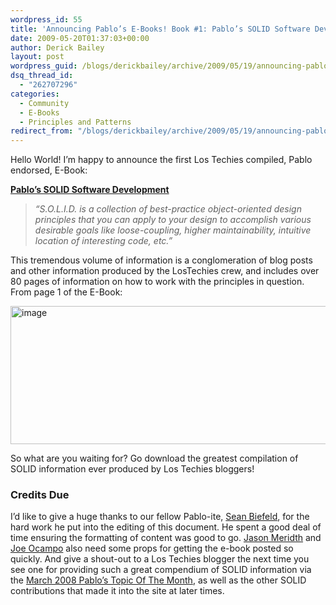```yaml
---
wordpress_id: 55
title: 'Announcing Pablo’s E-Books! Book #1: Pablo’s SOLID Software Development'
date: 2009-05-20T01:37:03+00:00
author: Derick Bailey
layout: post
wordpress_guid: /blogs/derickbailey/archive/2009/05/19/announcing-pablo-s-e-books-book-1-pablo-s-solid-software-development.aspx
dsq_thread_id:
  - "262707296"
categories:
  - Community
  - E-Books
  - Principles and Patterns
redirect_from: "/blogs/derickbailey/archive/2009/05/19/announcing-pablo-s-e-books-book-1-pablo-s-solid-software-development.aspx/"
---
```

Hello World! I’m happy to announce the first Los Techies compiled, Pablo endorsed, E-Book: 

[**Pablo’s SOLID Software Development**](https://lostechies.com/content/pablo_ebook.aspx)

> _“S.O.L.I.D. is a collection of best-practice object-oriented design principles that you can apply to your design to accomplish various desirable goals like loose-coupling, higher maintainability, intuitive location of interesting code, etc.”_

This tremendous volume of information is a conglomeration of blog posts and other information produced by the LosTechies crew, and includes over 80 pages of information on how to work with the principles in question. From page 1 of the E-Book:

[<img style="border-top-width: 0px;border-left-width: 0px;border-bottom-width: 0px;border-right-width: 0px" height="221" alt="image" src="https://lostechies.com/content/derickbailey/uploads/2011/03/image_thumb_352F4694.png" width="564" border="0" />](https://lostechies.com/content/derickbailey/uploads/2011/03/image_3FB01AB4.png) 

So what are you waiting for? Go download the greatest compilation of SOLID information ever produced by Los Techies bloggers!

### Credits Due

I’d like to give a huge thanks to our fellow Pablo-ite, [Sean Biefeld](https://lostechies.com/blogs/seanbiefeld/default.aspx), for the hard work he put into the editing of this document. He spent a good deal of time ensuring the formatting of content was good to go. [Jason Meridth](https://lostechies.com/blogs/jason_meridth/default.aspx) and [Joe Ocampo](https://lostechies.com/blogs/joe_ocampo/default.aspx) also need some props for getting the e-book posted so quickly. And give a shout-out to a Los Techies blogger the next time you see one for providing such a great compendium of SOLID information via the [March 2008 Pablo’s Topic Of The Month](https://lostechies.com/blogs/chad_myers/archive/2008/03/07/pablo-s-topic-of-the-month-march-solid-principles.aspx), as well as the other SOLID contributions that made it into the site at later times.